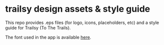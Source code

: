 trailsy design assets & style guide
====================

This repo provides .eps files (for logo, icons, placeholders, etc) and a style guide for Trailsy (To The Trails).

The font used in the app is available <a href="http://www.losttype.com/missiongothic/" target="_blank">here</a>.